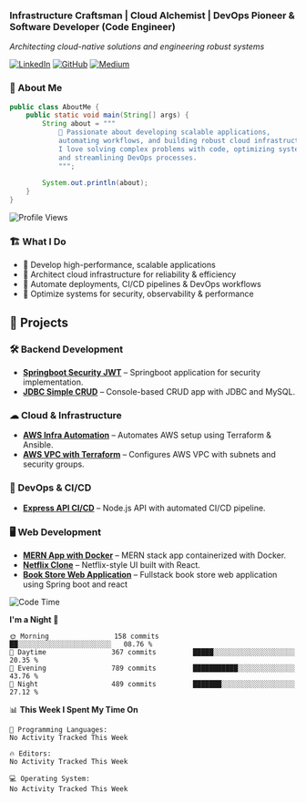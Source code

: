 
### Infrastructure Craftsman | Cloud Alchemist | DevOps Pioneer & Software Developer (Code Engineer)
*Architecting cloud-native solutions and engineering robust systems*

[![LinkedIn](https://img.shields.io/badge/-LinkedIn-0A66C2?style=flat&logo=linkedin)](https://www.linkedin.com/in/kavishka-sasindu-5b9085265/)
[![GitHub](https://img.shields.io/badge/-GitHub-181717?style=flat&logo=github)](https://github.com/KavishkaSasindu)
[![Medium](https://img.shields.io/badge/-Medium-000000?style=flat&logo=medium)](https://medium.com/@sasindu0215)


### 👋 About Me  

```java
public class AboutMe {
    public static void main(String[] args) {
        String about = """
            🚀 Passionate about developing scalable applications, 
            automating workflows, and building robust cloud infrastructure. 
            I love solving complex problems with code, optimizing systems for performance, 
            and streamlining DevOps processes.
            """;
        
        System.out.println(about);
    }
}
```
![Profile Views](https://komarev.com/ghpvc/?username=KavishkaSasindu)

### 🏗 What I Do  
- 🔹 Develop high-performance, scalable applications  
- 🔹 Architect cloud infrastructure for reliability & efficiency  
- 🔹 Automate deployments, CI/CD pipelines & DevOps workflows  
- 🔹 Optimize systems for security, observability & performance


## 🚀 Projects  

### 🛠 Backend Development  
- **[Springboot Security JWT](https://github.com/KavishkaSasindu/Spring-JWT-Complete)** – Springboot application for security implementation.  
- **[JDBC Simple CRUD](https://github.com/KavishkaSasindu/jdbc_simple_crud.git)** – Console-based CRUD app with JDBC and MySQL.  

### ☁ Cloud & Infrastructure  
- **[AWS Infra Automation](https://github.com/KavishkaSasindu/Automate_aws_infrastructure-_with_terraform_and_automate_deployement_with_ansible.git)** – Automates AWS setup using Terraform & Ansible.  
- **[AWS VPC with Terraform](https://github.com/KavishkaSasindu/terraform_aws_vpc.git)** – Configures AWS VPC with subnets and security groups.  

### 🚀 DevOps & CI/CD  
- **[Express API CI/CD](https://github.com/KavishkaSasindu/express-api-CI-CD.git)** – Node.js API with automated CI/CD pipeline.  

### 🖥 Web Development  
- **[MERN App with Docker](https://github.com/KavishkaSasindu/mern-sample-application-with-docker.git)** – MERN stack app containerized with Docker.  
- **[Netflix Clone](https://github.com/KavishkaSasindu/my_clone_react_netflix.git)** – Netflix-style UI built with React.
- **[Book Store Web Application](https://github.com/KavishkaSasindu/Online_Book_Store.git)** – Fullstack book store web application using Spring boot and react


<!--START_SECTION:waka-->
![Code Time](http://img.shields.io/badge/Code%20Time-260%20hrs%2025%20mins-blue)

**I'm a Night 🦉** 

```text
🌞 Morning                158 commits         ██░░░░░░░░░░░░░░░░░░░░░░░   08.76 % 
🌆 Daytime                367 commits         █████░░░░░░░░░░░░░░░░░░░░   20.35 % 
🌃 Evening                789 commits         ███████████░░░░░░░░░░░░░░   43.76 % 
🌙 Night                  489 commits         ███████░░░░░░░░░░░░░░░░░░   27.12 % 
```


📊 **This Week I Spent My Time On** 

```text
💬 Programming Languages: 
No Activity Tracked This Week

🔥 Editors: 
No Activity Tracked This Week

💻 Operating System: 
No Activity Tracked This Week
```


<!--END_SECTION:waka-->


